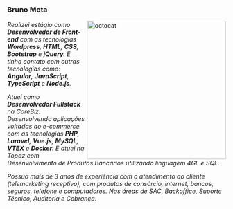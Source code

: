 ### Bruno Mota
<img style="width: 320px" align="right" src="https://github.com/brunofrontend/brunofrontend/blob/main/assets/octocat-1675316934262.png" alt="octocat">
<p><em>Realizei estágio como <b>Desenvolvedor de Front-end</b> com as tecnologias <b>Wordpress</b>, <b>HTML</b>, <b>CSS</b>, <b>Bootstrap</b> e <b>jQuery</b>. E tinha contato com outras tecnologias como: <b>Angular</b>, <b>JavaScript</b>, <b>TypeScript</b> e <b>Node.js</b>.</em></p>

<p><em>Atuei como <b>Desenvolvedor Fullstack</b> na CoreBiz. Desenvolvendo aplicações voltadas ao e-commerce com as tecnologias <b>PHP</b>, <b>Laravel</b>, <b>Vue.js</b>, <b>MySQL</b>, <b>VTEX</b> e <b>Docker</b>. E atuei na Topaz com Desenvolvimento de Produtos Bancários utilizando linguagem 4GL e SQL.</em></p>

<p><i>Possuo mais de 3 anos de experiência com o atendimento ao cliente (telemarketing receptivo), com produtos de consórcio, internet, bancos, seguros, telefone e computadores. Nas áreas de SAC, Backoffice, Suporte Técnico, Auditoria e Cobrança.</i></p>



